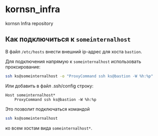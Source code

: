 # kornsn_infra
kornsn Infra repository


## Как подключиться к `someinternalhost`
В файл `/etc/hosts` внести внешний ip-адрес для хоста `bastion`.

Для подключения напрямую к `someinternalhost` использовать проксирование:

```bash
ssh ks@someinternalhost -o "ProxyCommand ssh ks@bastion -W %h:%p"
```

Или добавить в файл .ssh/config строку:
```
Host someinternalhost*
    ProxyCommand ssh ks@bastion -W %h:%p
```

Это позволит подключаться командой 
```bash
ssh ks@someinternalhost
```
ко всем хостам вида `someinternalhost*`.

